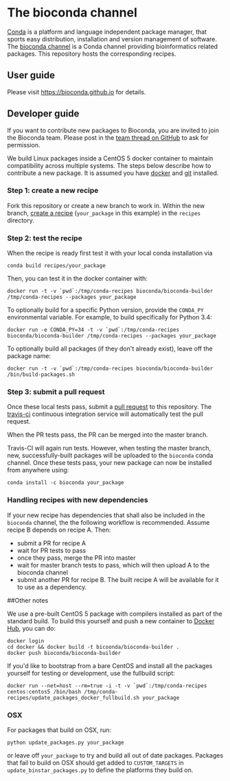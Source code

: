 # The bioconda channel

[Conda](http://anaconda.org) is a platform and language independent package manager, that sports easy distribution, installation and version management of software.
The [bioconda channel](https://anaconda.org/bioconda) is a Conda channel providing bioinformatics related packages.
This repository hosts the corresponding recipes.

## User guide

Please visit https://bioconda.github.io for details.

## Developer guide

If you want to contribute new packages to Bioconda, you are invited to join the Bioconda team.
Please post in the
[team thread on GitHub](https://github.com/bioconda/recipes/issues/1) to ask for
permission.

We build Linux packages inside a CentOS 5 docker container to maintain
compatibility across multiple systems. The steps below describe how to
contribute a new package. It is assumed you have
[docker](https://www.docker.com/) and [git](https://git-scm.com/) installed.

### Step 1: create a new recipe

Fork this repository or create a new branch to work in. Within the new branch,
[create a recipe](http://conda.pydata.org/docs/building/build.html)
(`your_package` in this example) in the `recipes` directory.

### Step 2: test the recipe

When the recipe
is ready first test it with your local conda installation via

    conda build recipes/your_package

Then, you can test it in the docker container with:

    docker run -t -v `pwd`:/tmp/conda-recipes bioconda/bioconda-builder /tmp/conda-recipes --packages your_package

To optionally build for a specific Python version, provide the `CONDA_PY`
environmental variable. For example, to build specifically for Python 3.4:

    docker run -e CONDA_PY=34 -t -v `pwd`:/tmp/conda-recipes bioconda/bioconda-builder /tmp/conda-recipes --packages your_package

To optionally build all packages (if they don't already exist), leave off the
package name:

    docker run -t -v `pwd`:/tmp/conda-recipes bioconda/bioconda-builder /bin/build-packages.sh

### Step 3: submit a pull request

Once these local tests pass, submit a [pull
request](https://help.github.com/articles/using-pull-requests) to this
repository. The [travis-ci](https://travis-ci.org) continuous
integration service will automatically test the pull request.

When the PR tests pass, the PR can be merged into the master branch.

Travis-CI will again run tests. However, when testing the master branch, new,
successfully-built packages will be uploaded to the `bioconda` conda channel.
Once these tests pass, your new package can now be installed from anywhere
using:

    conda install -c bioconda your_package

### Handling recipes with new dependencies

If your new recipe has dependencies that shall also be included in the
`bioconda` channel, the the following workflow is recommended. Assume recipe
B depends on recipe A. Then:

- submit a PR for recipe A
- wait for PR tests to pass
- once they pass, merge the PR into master
- wait for master branch tests to pass, which will then upload A to the
  bioconda channel
- submit another PR for recipe B. The built recipe A will be available for
      it to use as a dependency.

##Other notes

We use a pre-built CentOS 5 package with compilers installed as part of the
standard build. To build this yourself and push a new container to
[Docker Hub](https://hub.docker.com/r/bioconda), you can do:

    docker login
    cd docker && docker build -t bicoonda/bioconda-builder .
    docker push bioconda/bioconda-builder

If you'd like to bootstrap from a bare CentOS and install all
the packages yourself for testing or development, use the fullbuild script:

    docker run --net=host --rm=true -i -t -v `pwd`:/tmp/conda-recipes centos:centos5 /bin/bash /tmp/conda-recipes/update_packages_docker_fullbuild.sh your_package

### OSX

For packages that build on OSX, run:

    python update_packages.py your_package

or leave off `your_package` to try and build all out of date packages. Packages
that fail to build on OSX should get added to `CUSTOM_TARGETS` in
`update_binstar_packages.py` to define the platforms they build on.
